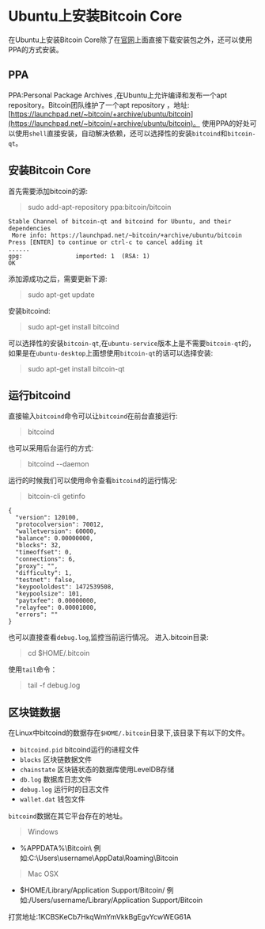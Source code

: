 # Ubuntu上安装Bitcoin Core

在Ubuntu上安装Bitcoin Core除了在[官网](https://bitcoin.org/en/download)上面直接下载安装包之外，还可以使用PPA的方式安装。

## PPA 
PPA:Personal Package Archives ,在Ubuntu上允许编译和发布一个apt repository。Bitcoin团队维护了一个apt repository ，地址:
[https://launchpad.net/~bitcoin/+archive/ubuntu/bitcoin](https://launchpad.net/~bitcoin/+archive/ubuntu/bitcoin)。 使用PPA的好处可以使用`shell`直接安装，自动解决依赖，还可以选择性的安装`bitcoind`和`bitcoin-qt`。

## 安装Bitcoin Core 
首先需要添加bitcoin的源:
>sudo add-apt-repository ppa:bitcoin/bitcoin

```
Stable Channel of bitcoin-qt and bitcoind for Ubuntu, and their dependencies
 More info: https://launchpad.net/~bitcoin/+archive/ubuntu/bitcoin
Press [ENTER] to continue or ctrl-c to cancel adding it
......
gpg:               imported: 1  (RSA: 1)
OK
```
添加源成功之后，需要更新下源:
>sudo apt-get update

安装bitcoind:

>sudo apt-get install bitcoind

可以选择性的安装`bitcoin-qt`,在`ubuntu-service`版本上是不需要`bitcoin-qt`的，如果是在`ubuntu-desktop`上面想使用`bitcoin-qt`的话可以选择安装:
>sudo apt-get install bitcoin-qt

## 运行bitcoind
直接输入`bitcoind`命令可以让`bitcoind`在前台直接运行:
>bitcoind

也可以采用后台运行的方式:
>bitcoind --daemon

运行的时候我们可以使用命令查看`bitcoind`的运行情况:
>bitcoin-cli getinfo

```
{
  "version": 120100,
  "protocolversion": 70012,
  "walletversion": 60000,
  "balance": 0.00000000,
  "blocks": 32,
  "timeoffset": 0,
  "connections": 6,
  "proxy": "",
  "difficulty": 1,
  "testnet": false,
  "keypoololdest": 1472539508,
  "keypoolsize": 101,
  "paytxfee": 0.00000000,
  "relayfee": 0.00001000,
  "errors": ""
}
```
也可以直接查看`debug.log`,监控当前运行情况。
进入.bitcoin目录:
>cd $HOME/.bitcoin

使用`tail`命令：
>tail -f debug.log

## 区块链数据
在Linux中bitcoind的数据存在`$HOME/.bitcoin`目录下,该目录下有以下的文件。

* `bitcoind.pid` bitcoind运行的进程文件
* `blocks`  区块链数据文件
* `chainstate` 区块链状态的数据库使用LevelDB存储
* `db.log` 数据库日志文件
* `debug.log` 运行时的日志文件
* `wallet.dat` 钱包文件

`bitcoind`数据在其它平台存在的地址。

>Windows
* %APPDATA%\Bitcoin\ 例如:C:\Users\username\AppData\Roaming\Bitcoin

>Mac OSX
* $HOME/Library/Application Support/Bitcoin/ 例如:/Users/username/Library/Application Support/Bitcoin

打赏地址:1KCBSKeCb7HkqWmYmVkkBgEgvYcwWEG61A



